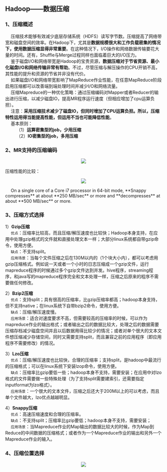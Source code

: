 Hadoop——数据压缩
---
### 1、压缩概述
&emsp; 压缩技术能够有效减少底层存储系统（HDFS）读写字节数。压缩提高了网络带宽和磁盘空间的效率。在Hadoop下，尤其是**数据规模很大和工作负载密集的情况下，使用数据压缩显得非常重要**。在这种情况下，I/O操作和网络数据传输要花大量的时间。还有，Shuffle与Merge过程同样也面临着巨大的I/O压力。  
&emsp; 鉴于磁盘I/O和网络带宽是Hadoop的宝贵资源，**数据压缩对于节省资源、最小化磁盘I/O和网络传输非常有帮助**。不过，尽管压缩与解压操作的CPU开销不高，其性能的提升和资源的节省并非没有代价。  
&emsp; 如果磁盘I/O和网络带宽影响了MapReduce作业性能，在任意MapReduce阶段启用压缩都可以改善端到端处理时间并减少I/O和网络流量。  
&emsp; 压缩Mapreduce的一种优化策略：通过压缩编码对Mapper或者Reducer的输出进行压缩，以减少磁盘IO，提高MR程序运行速度（但相应增加了cpu运算负担）。  
&emsp; 注意：**采用压缩技术减少了磁盘IO，但同时增加了CPU运算负担。所以，压缩特性运用得当能提高性能，但运用不当也可能降低性能**。  
&emsp; 基本原则：   
&emsp; &emsp; （1）**运算密集型的job，少用压缩**  
&emsp; &emsp; （2）**IO密集型的job，多用压缩**  

### 2、MR支持的压缩编码
<p align="center">
<img src="https://github.com/Dr11ft/BigDataGuide/blob/master/Pics/Hadoop%E6%96%87%E6%A1%A3Pics/%E6%95%B0%E6%8D%AE%E5%8E%8B%E7%BC%A9/MR%E6%94%AF%E6%8C%81%E7%9A%84%E5%8E%8B%E7%BC%A9%E7%BC%96%E7%A0%81.png"/>  
<p align="center">
</p>
</p>  
  
压缩性能的比较：
<p align="center">
<img src="https://github.com/Dr11ft/BigDataGuide/blob/master/Pics/Hadoop%E6%96%87%E6%A1%A3Pics/%E6%95%B0%E6%8D%AE%E5%8E%8B%E7%BC%A9/%E5%8E%8B%E7%BC%A9%E6%80%A7%E8%83%BD%E7%9A%84%E6%AF%94%E8%BE%83.png"/>  
<p align="center">
</p>
</p>  
&emsp; On a single core of a Core i7 processor in 64-bit mode, **Snappy compresses** at about **250 MB/sec** or more and **decompresses** at about **500 MB/sec** or more.  

### 3、压缩方式选择
1）**Gzip压缩**  
&emsp; `优点`：压缩率比较高，而且压缩/解压速度也比较快；Hadoop本身支持，在应用中处理gzip格式的文件就和直接处理文本一样；大部分linux系统都自带gzip命令，使用方便。  
&emsp; `缺点`：不支持split。   
&emsp; `应用场景`：当每个文件压缩之后在130M以内的（1个块大小内），都可以考虑用gzip压缩格式。例如说一天或者一个小时的日志压缩成一个gzip文件，运行mapreduce程序的时候通过多个gzip文件达到并发。hive程序，streaming程序，和java写的mapreduce程序完全和文本处理一样，压缩之后原来的程序不需要做任何修改。  

2）**Bzip2压缩**  
&emsp; `优点`：支持split；具有很高的压缩率，比gzip压缩率都高；hadoop本身支持，但不支持native；在linux系统下自带bzip2命令，使用方便。  
&emsp; `缺点`：压缩/解压速度慢。  
&emsp; `应用场景`：适合对速度要求不高，但需要较高的压缩率的时候，可以作为mapreduce作业的输出格式；或者输出之后的数据比较大，处理之后的数据需要压缩存档减少磁盘空间并且以后数据用得比较少的情况；或者对单个很大的文本文件想压缩减少存储空间，同时又需要支持split，而且兼容之前的应用程序（即应用程序不需要修改）的情况。  

3）**Lzo压缩**  
&emsp; `优点`：压缩/解压速度也比较快，合理的压缩率；支持split，是hadoop中最流行的压缩格式；可以在linux系统下安装lzop命令，使用方便。   
&emsp; `缺点`：压缩率比gzip要低一些；hadoop本身不支持，需要安装；在应用中对lzo格式的文件需要做一些特殊处理（为了支持split需要建索引，还需要指定inputformat为lzo格式）。   
&emsp; `应用场景`：一个很大的文本文件，压缩之后还大于200M以上的可以考虑，而且单个文件越大，lzo优点越越明显。  

4）**Snappy压缩**  
&emsp; `优点`：高速压缩速度和合理的压缩率。   
&emsp; `缺点`：不支持split；压缩率比gzip要低；hadoop本身不支持，需要安装；   
&emsp; `应用场景`：当Mapreduce作业的Map输出的数据比较大的时候，作为Map到Reduce的中间数据的压缩格式；或者作为一个Mapreduce作业的输出和另外一个Mapreduce作业的输入。  

### 4、压缩位置选择
<p align="center">
<img src="https://github.com/Dr11ft/BigDataGuide/blob/master/Pics/Hadoop%E6%96%87%E6%A1%A3Pics/%E6%95%B0%E6%8D%AE%E5%8E%8B%E7%BC%A9/%E5%8E%8B%E7%BC%A9%E4%BD%8D%E7%BD%AE%E9%80%89%E6%8B%A9.png"/>  
<p align="center">
</p>
</p>  













